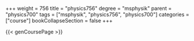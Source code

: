 +++
weight = 756
title = "physics756"
degree = "msphysik"
parent = "physics700"
tags = ["msphysik", "physics756", "physics700"]
categories = ["course"]
bookCollapseSection = false
+++

{{< genCoursePage >}}
